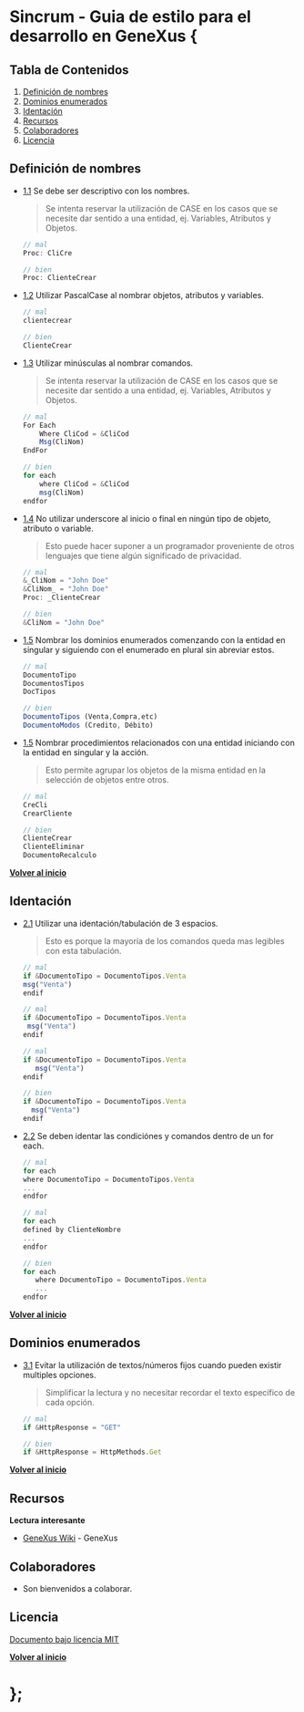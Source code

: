 # Sincrum - Guia de estilo para el desarrollo en GeneXus {

## Tabla de Contenidos

  1. [Definición de nombres](#definición-de-nombres)
  1. [Dominios enumerados](#dominios-enumerados)
  1. [Identación](#identación)
  1. [Recursos](#recursos)
  1. [Colaboradores](#colaboradores)
  1. [Licencia](#licencia)

## Definición de nombres

  <a name="naming--descriptive"></a><a name="1.1"></a>
  - [1.1](#naming--descriptive) Se debe ser descriptivo con los nombres.
	> Se intenta reservar la utilización de CASE en los casos que se necesite dar sentido a una entidad, ej. Variables, Atributos y Objetos.
    ```javascript
    // mal
    Proc: CliCre

    // bien
    Proc: ClienteCrear
    ```

  <a name="naming--camelCase"></a><a name="1.2"></a>
  - [1.2](#naming--PascalCase) Utilizar PascalCase al nombrar objetos, atributos y variables.

    ```javascript
    // mal
    clientecrear

    // bien
    ClienteCrear
    ```

  <a name="naming--commands"></a><a name="1.3"></a>
  - [1.3](#naming--commands) Utilizar minúsculas al nombrar comandos.
	> Se intenta reservar la utilización de CASE en los casos que se necesite dar sentido a una entidad, ej. Variables, Atributos y Objetos.

    ```javascript
    // mal
    For Each
    	Where CliCod = &CliCod
        Msg(CliNom)
    EndFor

    // bien
    for each
    	where CliCod = &CliCod
        msg(CliNom)
    endfor
    ```

  <a name="naming--leading-underscore"></a><a name="1.4"></a>
  - [1.4](#naming--leading-underscore) No utilizar underscore al inicio o final en ningún tipo de objeto, atributo o variable. 
    > Esto puede hacer suponer a un programador proveniente de otros lenguajes que tiene algún significado de privacidad.

    ```javascript
    // mal
    &_CliNom = "John Doe"
    &CliNom_ = "John Doe"
    Proc: _ClienteCrear

    // bien
    &CliNom = "John Doe"
    ```

  <a name="naming--enums"></a><a name="1.5"></a>
  - [1.5](#naming--enums) Nombrar los dominios enumerados comenzando con la entidad en singular y siguiendo con el enumerado en plural sin abreviar estos.

    ```javascript
    // mal
    DocumentoTipo
    DocumentosTipos
    DocTipos
    
    // bien
    DocumentoTipos (Venta,Compra,etc)
    DocumentoModos (Credito, Débito)
    ```

  <a name="naming--procs"></a><a name="1.6"></a>
  - [1.5](#naming--procs) Nombrar procedimientos relacionados con una entidad iniciando con la entidad en singular y la acción.
	> Esto permite agrupar los objetos de la misma entidad en la selección de objetos entre otros.
	
    ```javascript
    // mal
    CreCli
    CrearCliente
    
    // bien
    ClienteCrear
	ClienteEliminar
	DocumentoRecalculo
	
**[Volver al inicio](#tabla-de-contenidos)**


## Identación
  <a name="enums--use"></a><a name="2.1"></a>
  - [2.1](#enums--use) Utilizar una identación/tabulación de 3 espacios.
    > Esto es porque la mayoría de los comandos queda mas legibles con esta tabulación.

	 ```javascript
    // mal
    if &DocumentoTipo = DocumentoTipos.Venta
    msg("Venta")
    endif

    // mal
    if &DocumentoTipo = DocumentoTipos.Venta
      msg("Venta")
    endif

    // mal
    if &DocumentoTipo = DocumentoTipos.Venta
        msg("Venta")
    endif

    // bien
    if &DocumentoTipo = DocumentoTipos.Venta
       msg("Venta")
    endif
    ```

  <a name="enums--use"></a><a name="2.2"></a>
  - [2.2](#enums--use) Se deben identar las condiciónes y comandos dentro de un for each.

	 ```javascript
    // mal
    for each
    where DocumentoTipo = DocumentoTipos.Venta
    ...
    endfor

    // mal
    for each
    defined by ClienteNombre
    ...
    endfor

    // bien
    for each
    	where DocumentoTipo = DocumentoTipos.Venta
    	...
    endfor
    ```

**[Volver al inicio](#tabla-de-contenidos)**

## Dominios enumerados
  <a name="enums--use"></a><a name="3.1"></a>
  - [3.1](#enums--use) Evitar la utilización de textos/números fijos cuando pueden existir multiples opciones.
    > Simplificar la lectura y no necesitar recordar el texto específico de cada opción.

    ```javascript
    // mal
    if &HttpResponse = "GET"
    
    // bien
    if &HttpResponse = HttpMethods.Get
    ```

**[Volver al inicio](#tabla-de-contenidos)**

## Recursos

**Lectura interesante**

  - [GeneXus Wiki](http://wiki.genexus.com/) - GeneXus

## Colaboradores

  - Son bienvenidos a colaborar.

## Licencia

[Documento bajo licencia MIT](LICENSE)

**[Volver al inicio](#tabla-de-contenidos)**

# };
